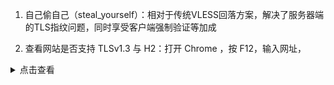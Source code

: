 1. 自己偷自己（steal_yourself）：相对于传统VLESS回落方案，解决了服务器端的TLS指纹问题，同时享受客户端强制验证等加成

2. 查看网站是否支持 TLSv1.3 与 H2：打开 Chrome ，按 F12，输入网址，

<details><summary>点击查看</summary>

![1](https://user-images.githubusercontent.com/88967758/221342263-12c71cca-2d0b-4803-aa19-1270a39bcd71.jpg)

![2](https://user-images.githubusercontent.com/88967758/221342408-28fd48c7-b0b5-48f7-8ec7-8c6dba3f6b1c.jpg)

</details>
